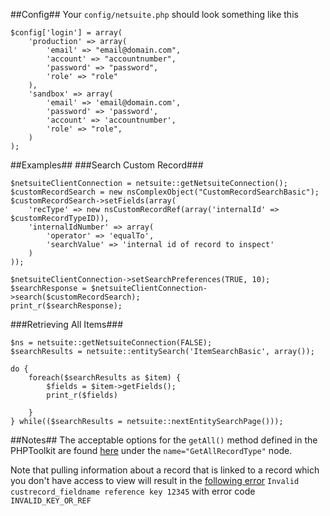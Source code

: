 ##Config##
Your `config/netsuite.php` should look something like this

	$config['login'] = array(
		'production' => array(
			'email' => "email@domain.com",
		    'account' => "accountnumber",
		    'password' => "password",
		    'role' => "role"
		),
		'sandbox' => array(
			'email' => 'email@domain.com',
			'password' => 'password',
		    'account' => 'accountnumber',
		    'role' => "role",
		)
	);

##Examples##
###Search Custom Record###

	$netsuiteClientConnection = netsuite::getNetsuiteConnection();
	$customRecordSearch = new nsComplexObject("CustomRecordSearchBasic");
	$customRecordSearch->setFields(array(
		'recType' => new nsCustomRecordRef(array('internalId' => $customRecordTypeID)),
		'internalIdNumber' => array(
			'operator' => 'equalTo',
			'searchValue' => 'internal id of record to inspect'
		)
	));
	
	$netsuiteClientConnection->setSearchPreferences(TRUE, 10);
	$searchResponse = $netsuiteClientConnection->search($customRecordSearch);
	print_r($searchResponse);

###Retrieving All Items###

	$ns = netsuite::getNetsuiteConnection(FALSE);
	$searchResults = netsuite::entitySearch('ItemSearchBasic', array());

	do {
		foreach($searchResults as $item) {
			$fields = $item->getFields();
			print_r($fields)
		
		}
	} while(($searchResults = netsuite::nextEntitySearchPage()));

##Notes##
The acceptable options for the `getAll()` method defined in the PHPToolkit are found [here](https://webservices.netsuite.com/xsd/platform/v2010_2_0/coreTypes.xsd) under the `name="GetAllRecordType"` node.

Note that pulling information about a record that is linked to a record which you don't have access to view will result in the [following error](http://usergroup.netsuite.com/users/showthread.php?t=28090) `Invalid custrecord_fieldname reference key 12345` with error code `INVALID_KEY_OR_REF`
